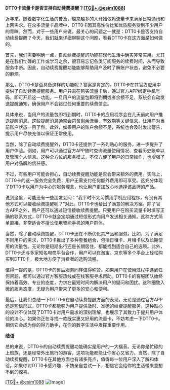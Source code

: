 **DTT0卡流量卡是否支持自动续费提醒？[[TG💪+ @esim1088](https://t.me/s/esim1088)]**

近年来，随着数字化生活的普及，越来越多的人开始依赖流量卡来满足日常通讯和上网需求。在众多流量卡品牌中，DTT0卡因其高性价比和优质服务受到不少用户的青睐。然而，对于一些用户来说，最关心的问题之一就是：DTT0卡是否支持自动续费提醒？今天，我们就来详细聊聊这个问题，看看DTT0卡在这方面是如何做的。

首先，我们需要明确一点，自动续费提醒的功能在现代生活中确实非常实用。尤其是在我们忙碌的工作或学习之余，很容易忘记各类订阅服务的续费时间，从而导致服务中断。因此，自动续费提醒功能能够帮助用户及时了解账户状态，避免不必要的麻烦。

那么，DTT0卡是否具备这样的功能呢？答案是肯定的。DTT0卡在其官方应用中提供了自动续费提醒服务。用户只需在购买流量卡后，通过官方APP绑定手机号码，即可开启这一功能。一旦用户的流量包即将到期或者余额不足，系统会自动发送提醒通知，确保用户不会错过任何重要的续费信息。

具体来说，当用户的流量包即将到期时，DTT0卡的应用程序会在几天前向用户推送提醒消息。这些提醒消息通常会包含剩余流量、有效期等关键信息，让用户对当前账户状态一目了然。此外，如果用户的账户余额不足，系统也会及时发出警告，提示用户尽快充值以保证正常使用。

当然，除了自动续费提醒外，DTT0卡还提供了一系列贴心的服务，进一步提升了用户体验。例如，用户可以通过官方APP随时查询流量使用情况、查看历史账单以及管理个人信息。这种全方位的服务模式，不仅方便了用户的日常操作，也增强了用户对品牌的信任感。

不过，有些用户可能会担心，自动续费提醒功能是否会带来额外的费用。实际上，DTT0卡的这一服务完全免费，用户无需支付任何额外费用即可享受。这充分体现了DTT0卡以用户为中心的服务理念，也让用户更加放心地选择该品牌的产品。

说到这里，可能还有一些朋友会问：“我平时不太习惯用手机应用程序，有没有其他方式可以接收续费提醒呢？”对此，DTT0卡也给出了满意的解决方案。除了官方APP之外，用户还可以通过短信接收续费提醒。只要用户在购买流量卡时填写正确的联系方式，DTT0卡就会定期通过短信形式向用户发送相关通知。这种方式简单直接，非常适合不擅长使用智能手机的用户群体。

当然，除了自动续费提醒，DTT0卡还在不断优化其产品和服务。比如，为了满足不同用户的需求，DTT0卡推出了多种套餐组合，包括日租卡、月租卡以及长期使用的流量包。无论你是短期出行还是长期居住，都能找到适合自己的选项。此外，DTT0卡还与多家知名电商平台合作，用户可以在淘宝、京东等多个平台上轻松购买到DTT0卡，极大地方便了消费者的选购流程。

值得一提的是，DTT0卡的售后服务同样值得称赞。如果用户在使用过程中遇到任何问题，都可以通过官方客服热线或在线客服寻求帮助。DTT0卡的客服团队始终保持着高效、专业的态度，力求在最短时间内解决用户的疑问和困扰。这种细致入微的服务态度，无疑为用户带来了更多的安心和便利。

最后，让我们总结一下DTT0卡在自动续费提醒方面的表现。无论是通过官方APP还是短信形式，DTT0卡都能够为用户提供及时、准确的续费提醒服务。这种贴心的设计不仅体现了DTT0卡对用户需求的深刻理解，也展示了其致力于提升用户体验的决心。如果你正在寻找一款既实惠又好用的流量卡，不妨考虑一下DTT0卡。相信它会成为你的得力助手，在你的数字生活中发挥重要作用。

**结语**

总的来说，DTT0卡的自动续费提醒功能确实是用户的一大福音。无论你是忙碌的上班族，还是经常外出旅行的游客，这项功能都能让你省心又省力。当然，除了自动续费提醒，DTT0卡在其他方面也有诸多亮点，值得每一位用户深入了解和体验。如果你对DTT0卡感兴趣，不妨亲自尝试一下，相信它会给你的生活带来意想不到的惊喜。

[[TG💪+ @esim1088](https://t.me/s/esim1088) ![Image](https://i.postimg.cc/4NQfJmqS/Snipaste-2025-05-13-00-14-12.png)]